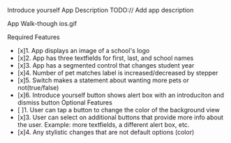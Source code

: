 Introduce yourself
App Description
TODO:// Add app description

App Walk-though
 ios.gif
 

Required Features
- [x]1. App displays an image of a school's logo
- [x]2. App has three textfields for first, last, and school names
- [x]3. App has a segmented control that changes student year
- [x]4. Number of pet matches label is increased/decreased by stepper
- [x]5. Switch makes a statement about wanting more pets or not(true/false)
- [x]6. Introduce yourself button shows alert box with an introduciton and dismiss button
Optional Features
- [ ]1. User can tap a button to change the color of the background view
- [x]3. User can select on additional buttons that provide more info about the user. Example: more textfields, a different alert box, etc.
- [x]4. Any stylistic changes that are not default options (color)
